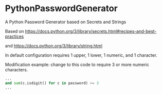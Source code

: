 # PythonPasswordGenerator
A Python Password Generator based on Secrets and Strings

Based on https://docs.python.org/3/library/secrets.html#recipes-and-best-practices

and https://docs.python.org/3/library/string.html

In default configuration requires 1 upper, 1 lower, 1 numeric, and 1 character. 

Modification example: change to this code to require 3 or more numeric characters. 
```python
...
and sum(c.isdigit() for c in password) >= 3
...
```
